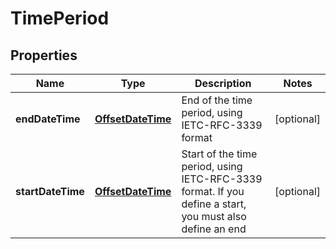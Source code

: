 
# TimePeriod

## Properties
Name | Type | Description | Notes
------------ | ------------- | ------------- | -------------
**endDateTime** | [**OffsetDateTime**](OffsetDateTime.md) | End of the time period, using IETC-RFC-3339 format |  [optional]
**startDateTime** | [**OffsetDateTime**](OffsetDateTime.md) | Start of the time period, using IETC-RFC-3339 format. If you define a start, you must also define an end |  [optional]



